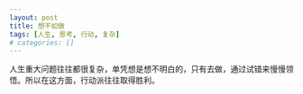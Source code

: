 ```yaml
---
layout: post
title: 想不如做
tags: [人生, 思考, 行动, 复杂]
# categories: []
---
```


人生重大问题往往都很复杂，单凭想是想不明白的，只有去做，通过试错来慢慢领悟。所以在这方面，行动派往往取得胜利。
